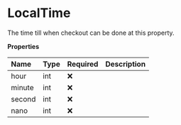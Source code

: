 # LocalTime

The time till when checkout can be done at this property.

**Properties**

| Name   | Type | Required | Description |
| :----- | :--- | :------- | :---------- |
| hour   | int  | ❌       |             |
| minute | int  | ❌       |             |
| second | int  | ❌       |             |
| nano   | int  | ❌       |             |

<!-- This file was generated by liblab | https://liblab.com/ -->
